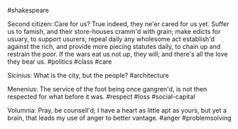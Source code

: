 #shakespeare

Second citizen: Care for us? True indeed, they ne'er cared for us yet. Suffer us to famish, and their store-houses cramm'd with grain; make edicts for usuary, to support usurers; repeal daily any wholesome act establish'd against the rich, and provide more piecing statutes daily, to chain up and restrain the poor. If the wars eat us not up, they will; and there's all the love they bear us.
#politics #class #care 

Sicinius: What is the city, but the people?
#architecture 

Menenius: The service of the foot being once gangren'd, is not then respected for what before it was.
#respect #loss #social-capital 

Volumnia: Pray, be counsell'd; I have a heart as little apt as yours, but yet a brain, that leads my use of anger to better vantage.
#anger #problemsolving 

